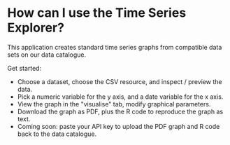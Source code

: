 # How can I use the Time Series Explorer?
This application creates standard time series graphs from compatible data sets
on our data catalogue.

Get started:

* Choose a dataset, choose the CSV resource, and inspect / preview the data.
* Pick a numeric variable for the y axis, and a date variable for the x axis.
* View the graph in the "visualise" tab, modify graphical parameters.
* Download the graph as PDF, plus the R code to reproduce the graph as text.
* Coming soon: paste your API key to upload the PDF graph and R code back to the data catalogue.
